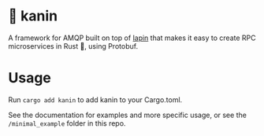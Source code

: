 # 🐰 kanin
A framework for AMQP built on top of [lapin](https://github.com/amqp-rs/lapin) that makes it easy to create RPC microservices in Rust 🦀, using Protobuf.

# Usage
Run `cargo add kanin` to add kanin to your Cargo.toml.

See the documentation for examples and more specific usage, or see the `/minimal_example` folder in this repo.
